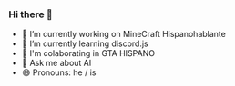 ### Hi there 👋


- 🔭 I’m currently working on MineCraft Hispanohablante
- 🌱 I’m currently learning discord.js
- 👯 I'm colaborating in GTA HISPANO
- 💬 Ask me about AI
- 😄 Pronouns: he / is
  
